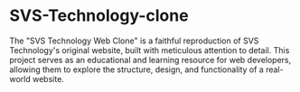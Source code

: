 # SVS-Technology-clone
The "SVS Technology Web Clone" is a faithful reproduction of SVS Technology's original website, built with meticulous attention to detail. This project serves as an educational and learning resource for web developers, allowing them to explore the structure, design, and functionality of a real-world website.
